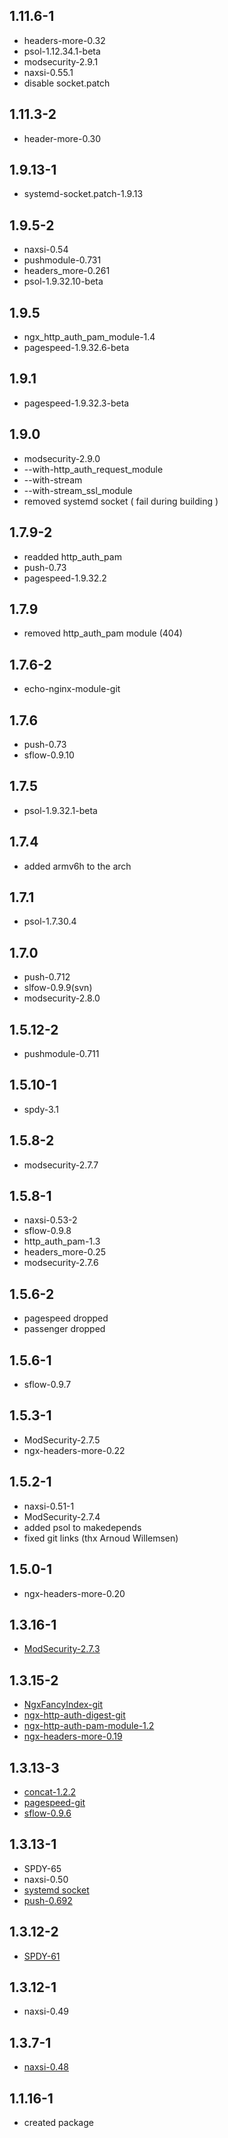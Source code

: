 ## 1.11.6-1
* headers-more-0.32
* psol-1.12.34.1-beta
* modsecurity-2.9.1
* naxsi-0.55.1
* disable socket.patch

## 1.11.3-2
* header-more-0.30

## 1.9.13-1
* systemd-socket.patch-1.9.13

## 1.9.5-2
* naxsi-0.54
* pushmodule-0.731
* headers_more-0.261
* psol-1.9.32.10-beta

## 1.9.5
* ngx_http_auth_pam_module-1.4
* pagespeed-1.9.32.6-beta

## 1.9.1
* pagespeed-1.9.32.3-beta

## 1.9.0
* modsecurity-2.9.0
* --with-http_auth_request_module
* --with-stream
* --with-stream_ssl_module
* removed systemd socket ( fail during building )

## 1.7.9-2
* readded http_auth_pam
* push-0.73
* pagespeed-1.9.32.2

## 1.7.9
* removed http_auth_pam module (404)

## 1.7.6-2
* echo-nginx-module-git

## 1.7.6
* push-0.73
* sflow-0.9.10

## 1.7.5
* psol-1.9.32.1-beta

## 1.7.4
* added armv6h to the arch

## 1.7.1
* psol-1.7.30.4

## 1.7.0
* push-0.712
* slfow-0.9.9(svn)
* modsecurity-2.8.0

## 1.5.12-2
* pushmodule-0.711

## 1.5.10-1
* spdy-3.1

## 1.5.8-2
* modsecurity-2.7.7

## 1.5.8-1
* naxsi-0.53-2
* sflow-0.9.8
* http_auth_pam-1.3
* headers_more-0.25
* modsecurity-2.7.6

## 1.5.6-2
* pagespeed dropped
* passenger dropped

## 1.5.6-1
* sflow-0.9.7

## 1.5.3-1
* ModSecurity-2.7.5
* ngx-headers-more-0.22

## 1.5.2-1
* naxsi-0.51-1
* ModSecurity-2.7.4
* added psol to makedepends
* fixed git links (thx Arnoud Willemsen)

## 1.5.0-1
* ngx-headers-more-0.20

## 1.3.16-1
* [ModSecurity-2.7.3](http://www.modsecurity.org/projects/modsecurity/nginx/index.html)

## 1.3.15-2
* [NgxFancyIndex-git](http://wiki.nginx.org/NgxFancyIndex)
* [ngx-http-auth-digest-git](http://wiki.nginx.org/HttpAuthDigestModule)
* [ngx-http-auth-pam-module-1.2](http://web.iti.upv.es/~sto/nginx/)
* [ngx-headers-more-0.19](http://wiki.nginx.org/HttpHeadersMoreModule)

## 1.3.13-3
* [concat-1.2.2](http://wiki.nginx.org/HttpConcatModule)
* [pagespeed-git](https://developers.google.com/speed/pagespeed/)
* [sflow-0.9.6](http://nginx-sflow-module.googlecode.com/)

## 1.3.13-1
* SPDY-65
* naxsi-0.50
* [systemd socket](http://trac.nginx.org/nginx/ticket/237)
* [push-0.692](http://pushmodule.slact.net/)

## 1.3.12-2
* [SPDY-61](http://nginx.org/patches/spdy/README.txt)

## 1.3.12-1
* naxsi-0.49

## 1.3.7-1
* [naxsi-0.48](http://code.google.com/p/naxsi/)

## 1.1.16-1
* created package
